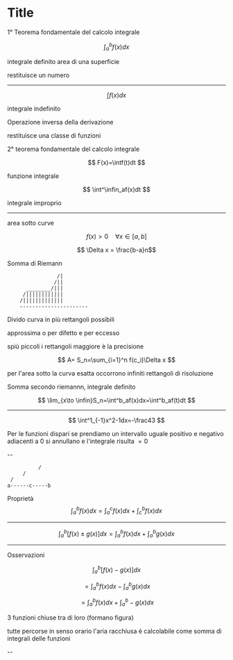 # Title


1° Teorema fondamentale del calcolo integrale

$$
\int^b_af(x)dx
$$

integrale definito
area di una superficie

restituisce un numero

---


$$
\int f(x)dx
$$

integrale indefinito

Operazione inversa della derivazione

restituisce una classe di funzioni

2° teorema fondamentale del calcolo integrale

$$
F(x)=\intf(t)dt
$$

funzione integrale


$$
\int^\infin_af(x)dt
$$

integrale improprio



----



area sotto curve

$$
f(x) > 0\quad \forall x \in [a,b]
$$

$$
\Delta x = \frac{b-a}n$$



Somma di Riemann

                    /|
                   /||
          ________/|||
         /||||||||||||
        /|||||||||||||
		----------------------

Divido curva  in più rettangoli possibili

approssima o per difetto e per eccesso 

spiù piccoli i rettangoli maggiore è la precisione


$$
A= S_n=\sum_{i=1}^n f(c_i)\Delta x
$$

per l'area sotto la curva esatta occorrono infiniti rettangoli di risoluzione

Somma secondo riemannn, integrale definito

$$
\lim_{x\to \infin}S_n=\int^b_af(x)dx=\int^b_af(t)dt
$$


---

$$
\int^1_{-1}x^2-1dx=-\frac43
$$


Per le funzioni dispari se prendiamo un intervallo uguale positivo e negativo adiacenti a $0$ si annullano e l'integrale risulta $=0$


--        

              /  
         / 
     /
    a------c-----b


Proprietà
$$
\int^b_af(x)dx=\int^c_af(x)dx+\int^b_cf(x)dx
$$


---


$$
\int^b_a[f(x)\pm g(x)]dx=\int^b_af(x)dx+\int^b_ag(x)dx
$$



---

Osservazioni


$$
\int^b_a[f(x)-g(x)]dx
$$


$$
=\int^b_af(x)dx-\int^b_ag(x)dx
$$

$$
=\int^b_af(x)dx+\int^b_a-g(x)dx
$$


3 funzioni chiuse tra di loro (formano figura)

tutte percorse in senso orario
l'aria racchiusa è calcolabile come somma di integrali delle funzioni


--
<!--stackedit_data:
eyJoaXN0b3J5IjpbMjA0MzcwNzA1NiwtMzY5ODI2MjM0LC0xNj
Q3OTcxMDA0LC0yNDE1NDI4MzMsLTE3NTAyNTE2MDYsLTUzODYx
ODU1MywtMTk0NjYxMzU4LC0xNzE0MDgzNTM1XX0=
-->